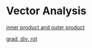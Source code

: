 # Vector Analysis

[inner product and outer product](Vector%20Analysis%203a539421eff342afb6b2380ba43d33cf/inner%20product%20and%20outer%20product%20d9583e7f28e64e529b8c533a4cea0ac3.md)

[grad, div, rot](Vector%20Analysis%203a539421eff342afb6b2380ba43d33cf/grad,%20div,%20rot%201f1c844446454f0796d53541e1bbb27e.md)